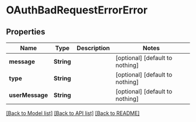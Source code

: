 # OAuthBadRequestErrorError


## Properties
Name | Type | Description | Notes
------------ | ------------- | ------------- | -------------
**message** | **String** |  | [optional] [default to nothing]
**type** | **String** |  | [optional] [default to nothing]
**userMessage** | **String** |  | [optional] [default to nothing]


[[Back to Model list]](../README.md#models) [[Back to API list]](../README.md#api-endpoints) [[Back to README]](../README.md)


